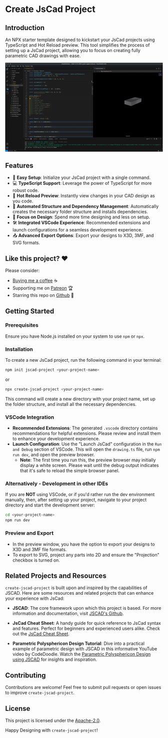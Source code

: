 # Create JsCad Project

## Introduction

An NPX starter template designed to kickstart your JsCad projects using TypeScript and Hot Reload preview. This tool simplifies the process of setting up a JsCad project, allowing you to focus on creating fully parametric CAD drawings with ease.

![Demo GIF](./assets/demo.gif)

## Features

- 🚀 **Easy Setup**: Initialize your JsCad project with a single command.
- 💻 **TypeScript Support**: Leverage the power of TypeScript for more robust code.
- 🔁 **Hot Reload Preview**: Instantly view changes in your CAD design as you code.
- 📁 **Automated Structure and Dependency Management**: Automatically creates the necessary folder structure and installs dependencies.
- 🎨 **Focus on Design**: Spend more time designing and less on setup.
- 🛠️ **Integrated VSCode Experience**: Recommended extensions and launch configurations for a seamless development experience.
- 📤 **Advanced Export Options**: Export your designs to X3D, 3MF, and SVG formats.

## Like this project? ❤

Please consider:

- [Buying me a coffee](https://ko-fi.com/jeanlescure) ☕
- Supporting me on [Patreon](https://www.patreon.com/jeanlescure) 🏆
- Starring this repo on [Github](https://github.com/simplyhexagonal/create-jscad-project) 🌟

## Getting Started

### Prerequisites

Ensure you have Node.js installed on your system to use `npm` or `npx`.

### Installation

To create a new JsCad project, run the following command in your terminal:

```bash
npm init jscad-project <your-project-name>
```

or

```bash
npx create-jscad-project <your-project-name>
```

This command will create a new directory with your project name, set up the folder structure, and install all the necessary dependencies.

### VSCode Integration

- **Recommended Extensions**: The generated `.vscode` directory contains recommendations for helpful extensions. Please review and install them to enhance your development experience.
- **Launch Configuration**: Use the "Launch JsCad" configuration in the `Run and Debug` section of VSCode. This will open the `drawing.ts` file, run `npm run dev`, and open the preview browser. 
  - **Note**: The first time you run this, the preview browser may initially display a white screen. Please wait until the debug output indicates that it's safe to reload the simple browser panel.

### Alternatively - Development in other IDEs

If you are **NOT** using VSCode, or if you'd rather run the dev environment manually, then, after setting up your project, navigate to your project directory and start the development server:

```bash
cd <your-project-name>
npm run dev
```

### Preview and Export

- In the preview window, you have the option to export your designs to X3D and 3MF file formats.
- To export to SVG, project any parts into 2D and ensure the "Projection" checkbox is turned on.

## Related Projects and Resources

`create-jscad-project` is built upon and inspired by the capabilities of JSCAD. Here are some resources and related projects that can enhance your experience with JsCad:

- **JSCAD**: The core framework upon which this project is based. For more information and documentation, visit [JSCAD's Github](https://github.com/jscad/OpenJSCAD.org).

- **JsCad Cheat Sheet**: A handy guide for quick reference to JsCad syntax and features. Perfect for beginners and experienced users alike. Check out the [JsCad Cheat Sheet](https://openjscad.xyz/dokuwiki/doku.php?id=en:jscad_design_guide).

- **Parametric Polysphericon Design Tutorial**: Dive into a practical example of parametric design with JSCAD in this informative YouTube video by CodeDoodle. Watch the [Parametric Polysphericon Design using JSCAD](https://www.youtube.com/watch?v=j0GNx376kcY) for insights and inspiration.


## Contributing

Contributions are welcome! Feel free to submit pull requests or open issues to improve `create-jscad-project`.

## License

This project is licensed under the [Apache-2.0]([LICENSE](https://www.apache.org/licenses/LICENSE-2.0)).

Happy Designing with `create-jscad-project`!
